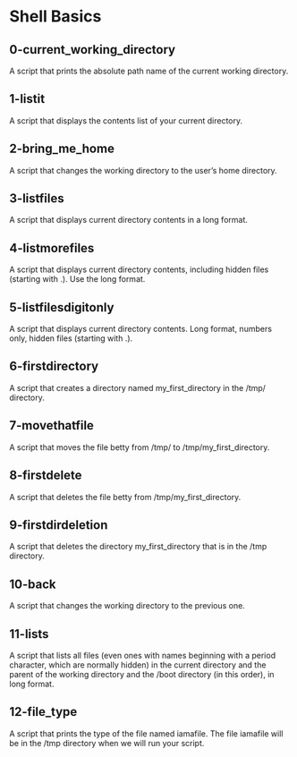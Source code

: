 # Shell Basics

## 0-current_working_directory

A script that prints the absolute path name of the current working directory.

## 1-listit

A script that displays the contents list of your current directory.

## 2-bring_me_home

A script that changes the working directory to the user’s home directory.

## 3-listfiles

A script that displays current directory contents in a long format.

## 4-listmorefiles

A script that displays current directory contents, including hidden files (starting with .). Use the long format.

## 5-listfilesdigitonly

A script that displays current directory contents. Long format, numbers only, hidden files (starting with .).

## 6-firstdirectory

A script that creates a directory named my_first_directory in the /tmp/ directory.

## 7-movethatfile

A script that moves the file betty from /tmp/ to /tmp/my_first_directory.

## 8-firstdelete

A script that deletes the file betty from /tmp/my_first_directory.

## 9-firstdirdeletion

A script that deletes the directory my_first_directory that is in the /tmp directory.


## 10-back

A script that changes the working directory to the previous one.

## 11-lists

A script that lists all files (even ones with names beginning with a period character, which are normally hidden) in the current directory and the parent of the working directory and the /boot directory (in this order), in long format.

## 12-file_type

A script that prints the type of the file named iamafile. The file iamafile will be in the /tmp directory when we will run your script.
